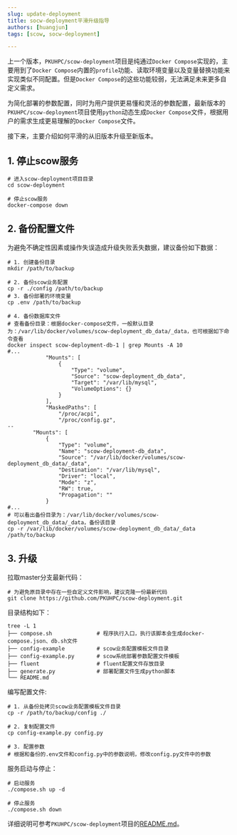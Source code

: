 ```yaml
---
slug: update-deployment
title: socw-deployment平滑升级指导
authors: [huangjun]
tags: [scow, socw-deployment]

---
```


上一个版本，`PKUHPC/scow-deployment`项目是纯通过`Docker Compose`实现的，主要用到了`Docker Compose`内置的`profile`功能、读取环境变量以及变量替换功能来实现类似不同配置。但是`Docker Compose`的这些功能较弱，无法满足未来更多自定义需求。

为简化部署的参数配置，同时为用户提供更易懂和灵活的参数配置，最新版本的`PKUHPC/scow-deployment`项目使用`python`动态生成`Docker Compose`文件，根据用户的需求生成更易理解的`Docker Compose`文件。

接下来，主要介绍如何平滑的从旧版本升级至新版本。

## 1. 停止scow服务

```shell
# 进入scow-deployment项目目录
cd scow-deployment

# 停止scow服务
docker-compose down
```

## 2. 备份配置文件

为避免不确定性因素或操作失误造成升级失败丢失数据，建议备份如下数据：

```shell
# 1. 创建备份目录
mkdir /path/to/backup

# 2. 备份scow业务配置
cp -r ./config /path/to/backup
# 3. 备份部署的环境变量
cp .env /path/to/backup

# 4. 备份数据库文件
# 查看备份目录：根据docker-compose文件，一般默认目录为：/var/lib/docker/volumes/scow-deployment_db_data/_data，也可根据如下命令查看
docker inspect scow-deployment-db-1 | grep Mounts -A 10
#...
            "Mounts": [
                {
                    "Type": "volume",
                    "Source": "scow-deployment_db_data",
                    "Target": "/var/lib/mysql",
                    "VolumeOptions": {}
                }
            ],
            "MaskedPaths": [
                "/proc/acpi",
                "/proc/config.gz",
--
        "Mounts": [
            {
                "Type": "volume",
                "Name": "scow-deployment-db_data",
                "Source": "/var/lib/docker/volumes/scow-deployment_db_data/_data",
                "Destination": "/var/lib/mysql",
                "Driver": "local",
                "Mode": "z",
                "RW": true,
                "Propagation": ""
            }
#...
# 可以看出备份目录为：/var/lib/docker/volumes/scow-deployment_db_data/_data，备份该目录
cp -r /var/lib/docker/volumes/scow-deployment_db_data/_data /path/to/backup
```

## 3.  升级

拉取master分支最新代码：

```shell
# 为避免原目录中存在一些自定义文件影响，建议克隆一份最新代码
git clone https://github.com/PKUHPC/scow-deployment.git
```

目录结构如下：

```shell
tree -L 1
├── compose.sh				# 程序执行入口，执行该脚本会生成docker-compose.json、db.sh文件
├── config-example			# scow业务配置模板文件目录
├── config-example.py		# scow系统部署参数配置文件模板
├── fluent					# fluent配置文件存放目录
├── generate.py				# 部署配置文件生成python脚本
└── README.md
```

编写配置文件:

```shell
# 1. 从备份处拷贝scow业务配置模板文件目录
cp -r /path/to/backup/config ./

# 2. 复制配置文件
cp config-example.py config.py

# 3. 配置参数
# 根据和备份的.env文件和config.py中的参数说明，修改config.py文件中的参数

```

服务启动与停止：

```shell
# 启动服务
./compose.sh up -d

# 停止服务
./compose.sh down
```

详细说明可参考`PKUHPC/scow-deployment`项目的[README.md](https://github.com/PKUHPC/scow-deployment/blob/master/README.md)。

